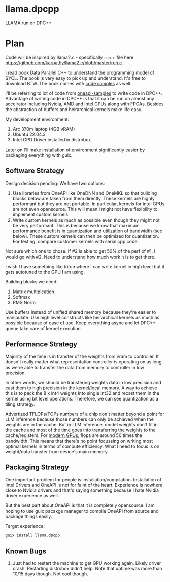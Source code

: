 # llama.dpcpp

LLAMA run on DPC++

# Plan

Code will be inspired by llama2.c - specifically `run.c` file here: https://github.com/karpathy/llama2.c/blob/master/run.c.

I read book [Data Parallel C++](https://link.springer.com/book/10.1007/978-1-4842-5574-2) to understand the programming model of SYCL. The book is very easy to pick up and understand. It's free to download BTW. The book comes with [code samples](https://github.com/Apress/data-parallel-CPP) as well.


I'll be referring to lot of code from [oneapi-samples](https://github.com/oneapi-src/oneAPI-samples) to write code in DPC++. Advantage of writing code in DPC++ is that it can be run on almost any accelrator including Nvidia, AMD and Intel GPUs along with FPGAs. Besides the abstraction of buffers and heirarchical kernels make life easy.

My development environment:
1. Arc 370m laptop (4GB vRAM)
2. Ubuntu 22.04.3
3. Intel GPU Driver installed in distrobox

Later on I'll make installation of environment significantly easier by packaging everything with guix.

## Software Strategy

Design decision pending: We have two options:

1. Use libraries from OneAPI like OneDNN and OneMKL so that building blocks below are taken from them directly. These kernels are highly performant but they are not portable. In particular, kernels for intel GPUs are not even opensource. This will mean I might not have flexibility to implement custom kernels.
2. Write custom kernels as much as possible even though they might not be very performant. This is because we know that maximum performance benefit is in quantization and utilization of bandwidth (see below). These custom kernels can then be optimized for quantization. For testing, compare customer kernels with serial cpp code.

Not sure which one to chose. If #2 is able to get 50% of the perf of #1, I would go with #2. Need to understand how much work it is to get there.

I wish I have something like triton where I can write kernel in high level but it gets autotuned to the GPU I am using.

Building blocks we need:

1. Matrix multiplcation
2. Softmax
3. RMS Norm

Use buffers instead of unified shared memory because they're easier to manipulate. Use high level constructs like heirarchical kernels as much as possible because of ease of use. Keep everything async and let DPC++ queue take care of kernel execution.

## Performance Strategy

Majority of the time is in transfer of the weights from vram to controller. It doesn't really matter what representation controller is operating on as long as we're able to transfer the data from memory to controller in low precision.

In other words, we should be transfering weights data in low precision and cast them to high precision in the kernel/local memory. A way to achieve this is to pack the 8 x int4 weights into single int32 and recast them in the kernel using bit level operations. Therefore, we can see quantization as a tiling strategy.

Advertized TFLOPs/TOPs numbers of a chip don't matter beyond a point for LLM inference because those numbers can only be achieved when the weights are in the cache. But in LLM inference, model weights don't fit in the cache and most of the time goes into transferring the weights to the cache/registers. For [modern GPUs](https://docs.google.com/spreadsheets/d/1vsJUpIZdFwIYrEfCGWcGOQZhMYE_NG70qSisA2OO-Og/edit#gid=330553096), flops are around 50 times the bandwidth. This means that there's no point focussing on writing most optimal kernels in terms of compute efficiency. What I need to focus is on weight/data transfer from device's main memory.

## Packaging Strategy

One important problem for people is installation/compilation. Installation of Intel Drivers and OneAPI is not for faint of the heart. Experience is nowhere close to Nvidia drivers and that's saying something because I hate Nvidia driver experience as well.

But the best part about OneAPI is that it is completely opensource. I am hoping to use guix pacakge manager to compile OneAPI from source and package things easily.

Target experience:

```
guix install llama.dpcpp
```


## Known Bugs

1. Just had to restart the machine to get GPU working again. Likely driver crash. Restarting distrobox didn't help. Note that uptime was more than 10/15 days though. Not cool though.